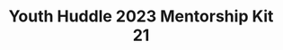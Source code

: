 ---
title: Youth Huddle 2023 Mentorship Kit 21
redirect_to: https://drive.google.com/drive/u/1/folders/1H0H_2V24nSimOAEldNUqfnu6E_lv2qkg
redirect_from: 
  - /YH23Kit-FrankieR
  - /yh23kit-frankier
---